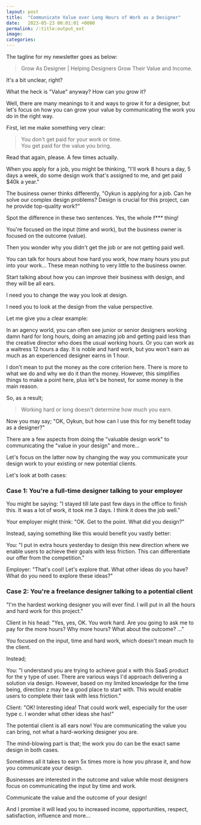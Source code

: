 ```yaml
---
layout: post
title:  "Communicate Value over Long Hours of Work as a Designer"
date:   2023-05-23 00:01:01 +0000
permalink: /:title:output_ext
image: 
categories: 
---
```


<p>The tagline for my newsletter goes as below:</p>
<blockquote>Grow As Designer | Helping Designers Grow Their Value and Income.</blockquote>

<p>It's a bit unclear, right?</p>

<p>What the heck is "Value" anyway? How can you grow it?</p>

<p>Well, there are many meanings to it and ways to grow it for a designer, but let's focus on how you can grow your value by communicating the work you do in the right way.</p>

<p>First, let me make something very clear:</p>
<blockquote>You don't get paid for your work or time.<br>
You get paid for the value you bring.</blockquote>

<p>Read that again, please. A few times actually.</p>

<p>When you apply for a job, you might be thinking, "I'll work 8 hours a day, 5 days a week, do some design work that's assigned to me, and get paid $40k a year."</p>

<p>The business owner thinks differently, "Oykun is applying for a job. Can he solve our complex design problems? Design is crucial for this project, can he provide top-quality work?"</p>

<p>Spot the difference in these two sentences. Yes, the whole f*** thing!</p>

<p>You're focused on the input (time and work), but the business owner is focused on the outcome (value).</p>

<p>Then you wonder why you didn't get the job or are not getting paid well.</p>

<p>You can talk for hours about how hard you work, how many hours you put into your work... These mean nothing to very little to the business owner.</p>

<p>Start talking about how you can improve their business with design, and they will be all ears.</p>

<p>I need you to change the way you look at design.</p>

<p>I need you to look at the design from the value perspective.</p>

<p>Let me give you a clear example:</p>

<p>In an agency world, you can often see junior or senior designers working damn hard for long hours, doing an amazing job and getting paid less than the creative director who does the usual working hours. Or you can work as a waitress 12 hours a day. It is noble and hard work, but you won't earn as much as an experienced designer earns in 1 hour.</p>

<p>I don't mean to put the money as the core criterion here. There is more to what we do and why we do it than the money. However, this simplifies things to make a point here, plus let's be honest, for some money is the main reason.</p>

<p>So, as a result;</p>
<blockquote>Working hard or long doesn't determine how much you earn.</blockquote>

<p>Now you may say; "OK, Oykun, but how can I use this for my benefit today as a designer?"</p>

<p>There are a few aspects from doing the "valuable design work" to communicating the "value in your design" and more...</p>

<p>Let's focus on the latter now by changing the way you communicate your design work to your existing or new potential clients.</p>

<p>Let's look at both cases:</p>

<h3>Case 1: You're a full-time designer talking to your employer</h3>
<p>You might be saying: "I stayed till late past few days in the office to finish this. It was a lot of work, it took me 3 days. I think it does the job well."</p>

<p>Your employer might think: "OK. Get to the point. What did you design?"</p>

<p>Instead, saying something like this would benefit you vastly better:</p>

<p>You: "I put in extra hours yesterday to design this new direction where we enable users to achieve their goals with less friction. This can differentiate our offer from the competition."</p>

<p>Employer: "That's cool! Let's explore that. What other ideas do you have? What do you need to explore these ideas?"</p>

<h3>Case 2: You're a freelance designer talking to a potential client</h3>
<p>"I'm the hardest working designer you will ever find. I will put in all the hours and hard work for this project."</p>

<p>Client in his head: "Yes, yes, OK. You work hard. Are you going to ask me to pay for the more hours? Why more hours? What about the outcome? ..."</p>

<p>You focused on the input, time and hard work, which doesn't mean much to the client.</p>

<p>Instead;</p>

<p>You: "I understand you are trying to achieve goal x with this SaaS product for the y type of user. There are various ways I'd approach delivering a solution via design. However, based on my limited knowledge for the time being, direction z may be a good place to start with. This would enable users to complete their task with less friction."</p>

<p>Client: "OK! Interesting idea! That could work well, especially for the user type c. I wonder what other ideas she has!"</p>

<p>The potential client is all ears now! You are communicating the value you can bring, not what a hard-working designer you are.</p>

<p>The mind-blowing part is that; the work you do can be the exact same design in both cases.</p>

<p>Sometimes all it takes to earn 5x times more is how you phrase it, and how you communicate your design.</p>

<p>Businesses are interested in the outcome and value while most designers focus on communicating the input by time and work.</p>

<p>Communicate the value and the outcome of your design!</p>

<p>And I promise it will lead you to increased income, opportunities, respect, satisfaction, influence and more...</p>